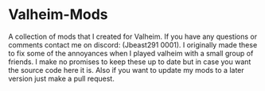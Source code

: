 # Valheim-Mods
 
A collection of mods that I created for Valheim. If you have any questions or comments contact me on discord: (Jbeast291 0001). I originally made these to fix some of the annoyances when I played valheim with a small group of friends. I make no promises to keep these up to date but in case you want the source code here it is. Also if you want to update my mods to a later version just make a pull request.
